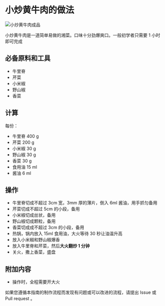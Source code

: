 # 小炒黄牛肉的做法

![小炒黄牛肉成品](./小炒黄牛肉.jpg)

小炒黄牛肉是一道简单易做的湘菜。口味十分劲爆爽口。一般初学者只需要 1 小时即可完成

## 必备原料和工具

- 牛里脊
- 芹菜
- 小米椒
- 野山椒
- 香菜

## 计算

每份：

- 牛里脊 400 g
- 芹菜 200 g
- 小米椒 30 g
- 野山椒 30 g
- 香菜 30 g
- 食用油 15 ml
- 酱油 6 ml

## 操作

- 牛里脊切成不超过 3cm 宽，3mm 厚的薄片，倒入 6ml 酱油，用手抓匀备用
- 芹菜切成不超过 5cm 的小段，备用
- 小米椒切成丝状，备用
- 野山椒切成颗粒，备用
- 香菜切成成不超过 3cm 的小段，备用
- 热锅，锅内放入 15ml 食用油，大火等待 30 秒让油温升高
- 放入小米椒和野山椒爆香
- 放入牛里脊和芹菜，然后**大火翻炒 1 分钟**
- 关火，撒上香菜，盛盘

## 附加内容

- 操作时，全程需要开大火

如果您遵循本指南的制作流程而发现有问题或可以改进的流程，请提出 Issue 或 Pull request 。
